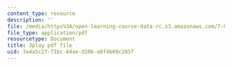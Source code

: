 ```yaml
---
content_type: resource
description: ''
file: /media/https%3A/open-learning-course-data-rc.s3.amazonaws.com/7-012-introduction-to-biology-fall-2004/3a4a5c2771bc84aed206e8f4b69c205f_os0qdddXrMs.pdf
file_type: application/pdf
resourcetype: Document
title: 3play pdf file
uid: 3a4a5c27-71bc-84ae-d206-e8f4b69c205f
---
```

